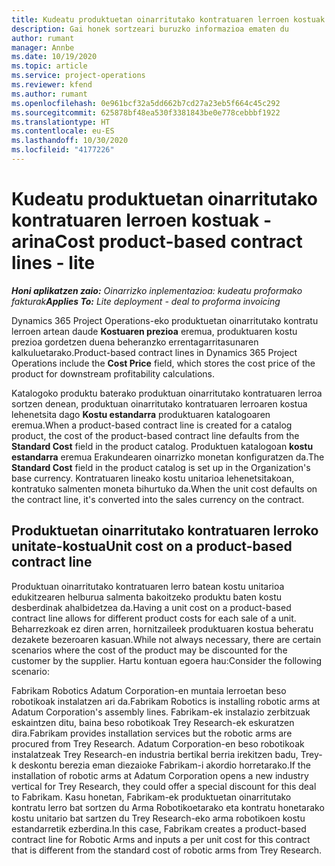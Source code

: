 ```yaml
---
title: Kudeatu produktuetan oinarritutako kontratuaren lerroen kostuak - arina
description: Gai honek sortzeari buruzko informazioa ematen du
author: rumant
manager: Annbe
ms.date: 10/19/2020
ms.topic: article
ms.service: project-operations
ms.reviewer: kfend
ms.author: rumant
ms.openlocfilehash: 0e961bcf32a5dd662b7cd27a23eb5f664c45c292
ms.sourcegitcommit: 625878bf48ea530f3381843be0e778cebbbf1922
ms.translationtype: HT
ms.contentlocale: eu-ES
ms.lasthandoff: 10/30/2020
ms.locfileid: "4177226"
---
```

# <a name="cost-product-based-contract-lines---lite"></a><span data-ttu-id="5f1c9-103">Kudeatu produktuetan oinarritutako kontratuaren lerroen kostuak - arina</span><span class="sxs-lookup"><span data-stu-id="5f1c9-103">Cost product-based contract lines - lite</span></span>

<span data-ttu-id="5f1c9-104">_**Honi aplikatzen zaio:** Oinarrizko inplementazioa: kudeatu proformako fakturak_</span><span class="sxs-lookup"><span data-stu-id="5f1c9-104">_**Applies To:** Lite deployment - deal to proforma invoicing_</span></span>


<span data-ttu-id="5f1c9-105">Dynamics 365 Project Operations-eko produktuetan oinarritutako kontratu lerroen artean daude **Kostuaren prezioa** eremua, produktuaren kostu prezioa gordetzen duena beheranzko errentagarritasunaren kalkuluetarako.</span><span class="sxs-lookup"><span data-stu-id="5f1c9-105">Product-based contract lines in Dynamics 365 Project Operations include the **Cost Price** field, which stores the cost price of the product for downstream profitability calculations.</span></span>

<span data-ttu-id="5f1c9-106">Katalogoko produktu baterako produktuan oinarritutako kontratuaren lerroa sortzen denean, produktuan oinarritutako kontratuaren lerroaren kostua lehenetsita dago **Kostu estandarra** produktuaren katalogoaren eremua.</span><span class="sxs-lookup"><span data-stu-id="5f1c9-106">When a product-based contract line is created for a catalog product, the cost of the product-based contract line defaults from the **Standard Cost** field in the product catalog.</span></span> <span data-ttu-id="5f1c9-107">Produktuen katalogoan **kostu estandarra** eremua Erakundearen oinarrizko monetan konfiguratzen da.</span><span class="sxs-lookup"><span data-stu-id="5f1c9-107">The **Standard Cost** field in the product catalog is set up in the Organization's base currency.</span></span> <span data-ttu-id="5f1c9-108">Kontratuaren lineako kostu unitarioa lehenetsitakoan, kontratuko salmenten moneta bihurtuko da.</span><span class="sxs-lookup"><span data-stu-id="5f1c9-108">When the unit cost defaults on the contract line, it's converted into the sales currency on the contract.</span></span>

## <a name="unit-cost-on-a-product-based-contract-line"></a><span data-ttu-id="5f1c9-109">Produktuetan oinarritutako kontratuaren lerroko unitate-kostua</span><span class="sxs-lookup"><span data-stu-id="5f1c9-109">Unit cost on a product-based contract line</span></span>

<span data-ttu-id="5f1c9-110">Produktuan oinarritutako kontratuaren lerro batean kostu unitarioa edukitzearen helburua salmenta bakoitzeko produktu baten kostu desberdinak ahalbidetzea da.</span><span class="sxs-lookup"><span data-stu-id="5f1c9-110">Having a unit cost on a product-based contract line allows for different product costs for each sale of a unit.</span></span> <span data-ttu-id="5f1c9-111">Beharrezkoak ez diren arren, hornitzaileek produktuaren kostua beheratu dezakete bezeroaren kasuan.</span><span class="sxs-lookup"><span data-stu-id="5f1c9-111">While not always necessary, there are certain scenarios where the cost of the product may be discounted for the customer by the supplier.</span></span> <span data-ttu-id="5f1c9-112">Hartu kontuan egoera hau:</span><span class="sxs-lookup"><span data-stu-id="5f1c9-112">Consider the following scenario:</span></span>

<span data-ttu-id="5f1c9-113">Fabrikam Robotics Adatum Corporation-en muntaia lerroetan beso robotikoak instalatzen ari da.</span><span class="sxs-lookup"><span data-stu-id="5f1c9-113">Fabrikam Robotics is installing robotic arms at Adatum Corporation's assembly lines.</span></span> <span data-ttu-id="5f1c9-114">Fabrikam-ek instalazio zerbitzuak eskaintzen ditu, baina beso robotikoak Trey Research-ek eskuratzen dira.</span><span class="sxs-lookup"><span data-stu-id="5f1c9-114">Fabrikam provides installation services but the robotic arms are procured from Trey Research.</span></span> <span data-ttu-id="5f1c9-115">Adatum Corporation-en beso robotikoak instalatzeak Trey Research-en industria bertikal berria irekitzen badu, Trey-k deskontu berezia eman diezaioke Fabrikam-i akordio horretarako.</span><span class="sxs-lookup"><span data-stu-id="5f1c9-115">If the installation of robotic arms at Adatum Corporation opens a new industry vertical for Trey Research, they could offer a special discount for this deal to Fabrikam.</span></span> <span data-ttu-id="5f1c9-116">Kasu honetan, Fabrikam-ek produktuetan oinarritutako kontratu lerro bat sortzen du Arma Robotikoetarako eta kontratu honetarako kostu unitario bat sartzen du Trey Research-eko arma robotikoen kostu estandarretik ezberdina.</span><span class="sxs-lookup"><span data-stu-id="5f1c9-116">In this case, Fabrikam creates a product-based contract line for Robotic Arms and inputs a per unit cost for this contract that is different from the standard cost of robotic arms from Trey Research.</span></span>
